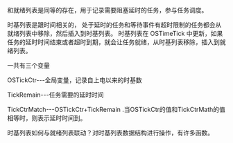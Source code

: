 和就绪列表是同等的存在，用于记录需要阻塞延时的任务，参与任务调度。

时基列表是跟时间相关的， 处于延时的任务和等待事件有超时限制的任务都会从就绪列表中移除，然后插入到时基列表。 时基列表在 OSTimeTick 中更新，如果任务的延时时间结束或者超时到期，就会让任务就绪，从时基列表移除，插入到就绪列表。

 

一共有三个变量

OSTickCtr---全局变量，记录自上电以来的时基数

TickRemain---任务需要的延时时间

TickCtrMatch---OSTickCtr+TickRemain .当OSTickCtr的值和TickCtrMath的值相等时，则表示延时时间到。

 

时基列表如何与就绪列表联动？对时基列表数据结构进行操作，有许多函数。

